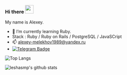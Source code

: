 ### Hi there <img src="https://media.giphy.com/media/hvRJCLFzcasrR4ia7z/giphy.gif" width="28">

My name is Alexey.

- 🌱 I’m currently learning Ruby.
- Stack : Ruby / Ruby on Rails / PostgreSQL / JavaSCript 
- 📫 alexey-melekhov1989@yandex.ru
- [![Telegram Badge](https://img.shields.io/badge/-Telegram-0088cc?style=flat-square&logo=Telegram&logoColor=white)](https://t.me/alexeymelekhov)

![Top Langs](https://github-readme-stats.vercel.app/api/top-langs/?username=leshasmp&layout=compact&hide=css,html)

![leshasmp's github stats](https://github-readme-stats.vercel.app/api?username=leshasmp&count_private=true&show_icons=true&theme=onedark)

<!--
**leshasmp/leshasmp** is a ✨ _special_ ✨ repository because its `README.md` (this file) appears on your GitHub profile.

Here are some ideas to get you started:

- 🔭 I’m currently working on ...
- 🌱 I’m currently learning ...
- 👯 I’m looking to collaborate on ...
- 🤔 I’m looking for help with ...
- 💬 Ask me about ...
- 📫 How to reach me: ...
- 😄 Pronouns: ...
- ⚡ Fun fact: ...
-->
